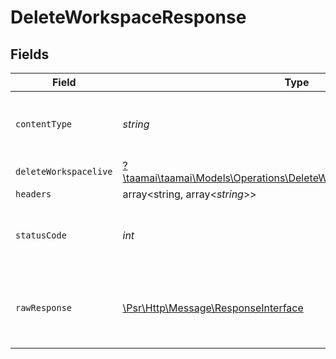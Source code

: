 # DeleteWorkspaceResponse


## Fields

| Field                                                                                                                                 | Type                                                                                                                                  | Required                                                                                                                              | Description                                                                                                                           |
| ------------------------------------------------------------------------------------------------------------------------------------- | ------------------------------------------------------------------------------------------------------------------------------------- | ------------------------------------------------------------------------------------------------------------------------------------- | ------------------------------------------------------------------------------------------------------------------------------------- |
| `contentType`                                                                                                                         | *string*                                                                                                                              | :heavy_check_mark:                                                                                                                    | HTTP response content type for this operation                                                                                         |
| `deleteWorkspacelive`                                                                                                                 | [?\taamai\taamai\Models\Operations\DeleteWorkspaceDeleteWorkspacelive](../../models/operations/DeleteWorkspaceDeleteWorkspacelive.md) | :heavy_minus_sign:                                                                                                                    | OK                                                                                                                                    |
| `headers`                                                                                                                             | array<string, array<*string*>>                                                                                                        | :heavy_minus_sign:                                                                                                                    | N/A                                                                                                                                   |
| `statusCode`                                                                                                                          | *int*                                                                                                                                 | :heavy_check_mark:                                                                                                                    | HTTP response status code for this operation                                                                                          |
| `rawResponse`                                                                                                                         | [\Psr\Http\Message\ResponseInterface](https://www.php-fig.org/psr/psr-7/#33-psrhttpmessageresponseinterface)                          | :heavy_minus_sign:                                                                                                                    | Raw HTTP response; suitable for custom response parsing                                                                               |